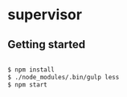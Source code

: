 # supervisor

## Getting started

```bash

$ npm install
$ ./node_modules/.bin/gulp less
$ npm start


```
